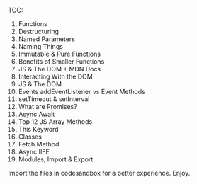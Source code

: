 TOC:

1. Functions
2. Destructuring
3. Named Parameters
4. Naming Things
5. Immutable & Pure Functions
6. Benefits of Smaller Functions
7. JS & The DOM + MDN Docs
8. Interacting With the DOM
9. JS & The DOM
10. Events addEventListener vs Event Methods
11. setTimeout & setInterval
12. What are Promises?
13. Async Await
14. Top 12 JS Array Methods
15. This Keyword
16. Classes
17. Fetch Method
18. Async IIFE
19. Modules, Import & Export

Import the files in codesandbox for a better experience.
Enjoy. 
